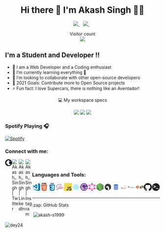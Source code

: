<h1 align='center'>
  Hi there 👋 I'm Akash Singh 👨‍💻
</h1>

<p align='center'>
  
  <a href="https://www.linkedin.com/in/akash-kumar-singh-2ab64217a/">
    <img src="https://img.shields.io/badge/linkedin-%230077B5.svg?&style=for-the-badge&logo=linkedin&logoColor=white" />
  </a>&nbsp;&nbsp;
  <a href="https://instagram.com/connectedakash2410">
    <img src="https://img.shields.io/badge/instagram-%23E4405F.svg?&style=for-the-badge&logo=instagram&logoColor=white" />        
  </a>&nbsp;&nbsp;
  
</p>
<p align="center"> 
  Visitor count<br>
  <img src="https://profile-counter.glitch.me/Akash-S1999/count.svg" />
</p>



## I'm a Student and Developer !!

- 🔭 I am a Web Developer and a Coding enthusiast
- 🌱 I’m currently learning everything 🤣
- 👯 I’m looking to collaborate with other open-source developers
- 🥅 2021 Goals: Contribute more to Open Source projects
- ⚡ Fun fact: I love Supercars, there is nothing like an Aventador!

<p align='center'>
  💻 My workspace specs<br/><br/>
  <img src="https://img.shields.io/badge/windows-%230078D6.svg?&style=for-the-badge&logo=windows&logoColor=white" />
  <img src="https://img.shields.io/badge/intel-core%20i5%2010th-%230071C5.svg?&style=for-the-badge&logo=intel&logoColor=white" />
  <img src="https://img.shields.io/badge/RAM-8GB-%230071C5.svg?&style=for-the-badge&logoColor=white" />
 </p>
 
 
 <!--- <p align='center'>
  <a href="#"><img src="https://badges.pufler.dev/visits/Akash-S1999/Akash-S1999"></a> hipsters and nerds come here ;)
</p> --->
 
 
### Spotify Playing 🎧

[![Spotify](https://spotify.akash-s1999.vercel.app/api/spotify)](https://open.spotify.com/user/v0i0s43n5xr7xzjta519yusti)

### Connect with me: 

[<img align="left" alt="akashsingh.cf" width="22px" src="https://raw.githubusercontent.com/iconic/open-iconic/master/svg/globe.svg" />][website]
[<img align="left" alt="Akash_Singh | Twitter" width="22px" src="https://cdn.jsdelivr.net/npm/simple-icons@v3/icons/twitter.svg" />][twitter]
[<img align="left" alt="Akash_Singh | LinkedIn" width="22px" src="https://cdn.jsdelivr.net/npm/simple-icons@v3/icons/linkedin.svg" />][linkedin]
[<img align="left" alt="Akash_Singh | Instagram" width="22px" src="https://cdn.jsdelivr.net/npm/simple-icons@v3/icons/instagram.svg" />][instagram]

<br />

### Languages and Tools:

[<img align="left" alt="Visual Studio Code" width="26px" src="https://raw.githubusercontent.com/github/explore/80688e429a7d4ef2fca1e82350fe8e3517d3494d/topics/visual-studio-code/visual-studio-code.png" />][website]
[<img align="left" alt="HTML5" width="26px" src="https://raw.githubusercontent.com/github/explore/80688e429a7d4ef2fca1e82350fe8e3517d3494d/topics/html/html.png" />][website]
[<img align="left" alt="CSS3" width="26px" src="https://raw.githubusercontent.com/github/explore/80688e429a7d4ef2fca1e82350fe8e3517d3494d/topics/css/css.png" />][website]
[<img align="left" alt="Sass" width="26px" src="https://raw.githubusercontent.com/github/explore/80688e429a7d4ef2fca1e82350fe8e3517d3494d/topics/sass/sass.png" />][website]
[<img align="left" alt="JavaScript" width="26px" src="https://raw.githubusercontent.com/github/explore/80688e429a7d4ef2fca1e82350fe8e3517d3494d/topics/javascript/javascript.png" />][website]
[<img align="left" alt="React" width="26px" src="https://raw.githubusercontent.com/github/explore/80688e429a7d4ef2fca1e82350fe8e3517d3494d/topics/react/react.png" />][website]
[<img align="left" alt="Gatsby" width="26px" src="https://raw.githubusercontent.com/github/explore/e94815998e4e0713912fed477a1f346ec04c3da2/topics/gatsby/gatsby.png" />][website]
[<img align="left" alt="GraphQL" width="26px" src="https://raw.githubusercontent.com/github/explore/80688e429a7d4ef2fca1e82350fe8e3517d3494d/topics/graphql/graphql.png" />][website]
[<img align="left" alt="Node.js" width="26px" src="https://raw.githubusercontent.com/github/explore/80688e429a7d4ef2fca1e82350fe8e3517d3494d/topics/nodejs/nodejs.png" />][website]
[<img align="left" alt="Deno" width="26px" src="https://raw.githubusercontent.com/github/explore/361e2821e2dea67711cde99c9c40ed357061cf27/topics/deno/deno.png" />][website]
[<img align="left" alt="SQL" width="26px" src="https://raw.githubusercontent.com/github/explore/80688e429a7d4ef2fca1e82350fe8e3517d3494d/topics/sql/sql.png" />][website]
[<img align="left" alt="MySQL" width="26px" src="https://raw.githubusercontent.com/github/explore/80688e429a7d4ef2fca1e82350fe8e3517d3494d/topics/mysql/mysql.png" />][website]
[<img align="left" alt="MongoDB" width="26px" src="https://raw.githubusercontent.com/github/explore/80688e429a7d4ef2fca1e82350fe8e3517d3494d/topics/mongodb/mongodb.png" />][website]
[<img align="left" alt="Git" width="26px" src="https://raw.githubusercontent.com/github/explore/80688e429a7d4ef2fca1e82350fe8e3517d3494d/topics/git/git.png" />][website]
[<img align="left" alt="GitHub" width="26px" src="https://raw.githubusercontent.com/github/explore/78df643247d429f6cc873026c0622819ad797942/topics/github/github.png" />][website]
[<img align="left" alt="Terminal" width="26px" src="https://raw.githubusercontent.com/github/explore/80688e429a7d4ef2fca1e82350fe8e3517d3494d/topics/terminal/terminal.png" />][website]

<br />
<br />

---

  <summary>:zap: GitHub Stats</summary>

<p>&nbsp;<img align="center" src="https://github-readme-stats.akash-s1999.vercel.app/api?username=akash-s1999&show_icons=true&locale=en&hide_border=true" alt="akash-s1999" /></p>

[website]: https://www.akashsingh.cf/
[twitter]: https://twitter.com/Akku_2410
[instagram]: https://instagram.com/connectedakash2410
[linkedin]: https://www.linkedin.com/in/akash-kumar-singh-2ab64217a/

<p><img align="center" src="https://github-readme-streak-stats.herokuapp.com/?user=Akash-S1999&" alt="dey24" /></p>
